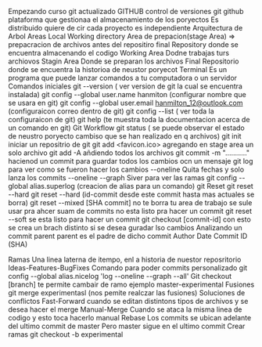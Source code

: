Empezando curso git actualizado 
GITHUB
	control de versiones git
	github plataforma que gestionaa el almacenamiento de los poryectos
	Es distribuido quiere de cir cada proyecto es independiente
Arquitectura de Arbol
	Areas
		Local
			Working directory
			Area de prepacion(stage Area) => prepacracion de archivos antes del repositiro final
		Repository
			donde se encuentra almacenando el codigo 
Working Area
	Dodne trabajas turs archiovos
Stagin Area
	Donde se preparan los archivos
Final 
	Repositorio donde se encuentra la historioa de neustor poryecot
Terminal
	Es un programa que puede lanzar comandos a tu computadora o un servidor
Comandos iniciales
	git --version ( ver version de git la cual se encuentra instalada)
	git config --global user.name hanmiton (configurar nombre que se usara en git)
	git config --global user.email hanmilton_12@outlook.com (configuraicon correo dentro de git)
	git config --list ( ver toda la configuraicon de git)
	git help <comando> (te muestra toda la documentacion acerca de un comando en git)
Git Workflow
	git status ( se puede observar el estado de neustro poryecto cambiso que se han realizado en q archivos)
git init
	iniciar un repositrio de git
git add <favicon.ico>
	agregando en stage area un solo archivo
git add -A
	añdiendo todos los archivos
git commit -m "..........."
	hacienod un commit para guardar todos los cambios ocn un mensaje
git log
	para ver como se fueron hacer los cambios
	--oneline
		Quita fechas y solo lanza los commits
	--oneline --graph
		Siver para ver las ramas
git config --global alias.superlog <comadno>(creacion de alias para un comando)
git Reset
	git reset --hard
	git reset --hard <id-commit>(id-commit desde este commit hasta mas actuales se borra)
git reset --mixed [SHA commit]
	no te borra tu area de trabajo
	se sule usar pra ahcer suam de commits
	no esta listo pra hacer un commit
git reset --soft
	se esta listo para hacer un commit
git checkout [commit-id]
	con esto se crea un brach distinto si se desea guradar lso cambios
Analizando un commit
	parent
		parent es el padre de dicho commit
	Author
	Date
	Commit ID (SHA)

Ramas
	Una linea laterna de itempo, enl a historia de nuestor reposritorio
	Ideas-Features-BugFixes
Comando para poder commits personalizado
	git config --global alias.nicelog 'log --oneline --graph --all'
Git checkout [branch]
	te permite cambair de ramo ejemplo master-experimental
Fusiones
	git merge experimentasl (nos pemite realczar las fusiones)
	Soluciones de conflictos
		Fast-Forward
			cuando se editan distintons tipos de archivos y se desea hacer el merge
		Manual-Merge
			Cuando se ataca la misma linea de codigo y esto toca hacerlo manual
Rebase
	Los commits se ubican adelante del ultimo commit de master
	Pero master sigue en el ultimo commit
Crear ramas
	git checkout -b experimental